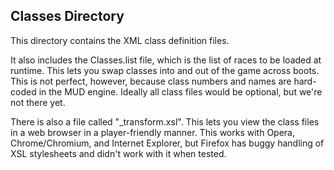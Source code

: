 Classes Directory
-----------------

This directory contains the XML class definition files.

It also includes the Classes.list file, which is the list of races to be loaded
at runtime. This lets you swap classes into and out of the game across boots.
This is not perfect, however, because class numbers and names are hard-coded in
the MUD engine. Ideally all class files would be optional, but we're not there
yet.

There is also a file called "_transform.xsl". This lets you view the class files
in a web browser in a player-friendly manner. This works with Opera,
Chrome/Chromium, and Internet Explorer, but Firefox has buggy handling of XSL
stylesheets and didn't work with it when tested.
